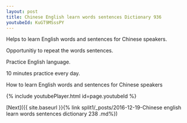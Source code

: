 ```yaml
---
layout: post
title: Chinese English learn words sentences Dictionary 936 
youtubeId: KuGT9MSssPY
---
```

 
 
Helps to learn English words and sentences for Chinese speakers.

Opportunitiy to repeat the words sentences. 

Practice English language. 
 
10 minutes practice every day. 
 
How to learn English words and sentences for Chinese speakers 
 
{% include youtubePlayer.html id=page.youtubeId %}
 
 
[Next]({{ site.baseurl }}{% link  split1/_posts/2016-12-19-Chinese english learn words sentences dictionary 238 .md%})
 
